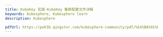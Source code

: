 ```yaml
---
title: KubeKey 实践-KubeKey 集群配置文件详解
keywords: Kubesphere, Kubesphere learn
description: Kubesphere

pdfUrl: https://pek3b.qingstor.com/kubesphere-community/pdf/%E4%BA%91%E5%8E%9F%E7%94%9F%E5%AE%9E%E6%88%98/KubeKey%20%E5%AE%9E%E8%B7%B5-KubeKey%20%E9%9B%86%E7%BE%A4%E9%85%8D%E7%BD%AE%E6%96%87%E4%BB%B6%E8%AF%A6%E8%A7%A3.pdf
---
```

